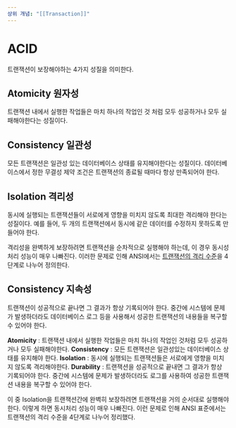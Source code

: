 ```yaml
---
상위 개념: "[[Transaction]]"
---
```

# ACID
트랜잭션이 보장해야하는 4가지 성질을 의미한다.

## Atomicity 원자성
트랜잭션 내에서 실행한 작업들은 마치 하나의 작업인 것 처럼 모두 성공하거나 모두 실패해야한다는 성질이다.

## Consistency 일관성
모든 트랜잭션은 일관성 있는 데이터베이스 상태를 유지해야한다는 성질이다. 데이터베이스에서 정한 무결성 제약 조건은 트랜잭션의 종료될 때마다 항상 만족되어야 한다.

## Isolation 격리성
동시에 실행되는 트랜잭션들이 서로에게 영향을 미치지 않도록 최대한 격리해야 한다는 성질이다. 예를 들어, 두 개의 트랜잭션에서 동시에 같은 데이터를 수정하지 못하도록 만들어야 한다. 

격리성을 완벽하게 보장하려면 트랜잭션을 순차적으로 실행해야 하는데, 이 경우 동시성 처리 성능이 매우 나빠진다. 이러한 문제로 인해 ANSI에서는 [트랜잭션의 격리 수준](Isolation%20Level)을 4단계로 나누어 정의한다.

## Consistency 지속성
트랜잭션이 성공적으로 끝나면 그 결과가 항상 기록되어야 한다. 중간에 시스템에 문제가 발생하더라도 데이터베이스 로그 등을 사용해서 성공한 트랜잭션의 내용들을 복구할 수 있어야 한다.

**Atomicity** : 트랜잭션 내에서 실행한 작업들은 마치 하나의 작업인 것처럼 모두 성공하거나 모두 실패해야한다.
**Consistency** : 모든 트랜잭션은 일관성있는 데이터베이스 상태를 유지해야 한다. 
**Isolation** : 동시에 실행되는 트랜잭션들은 서로에게 영향을 미치지 않도록 격리해야한다.
**Durability** : 트랜잭션을 성공적으로 끝내면 그 결과가 항상 기록되어야 한다. 중간에 시스템에 문제가 발생하더라도 로그를 사용하여 성공한 트랜잭션 내용을 복구할 수 있어야 한다. 

이 중 Isolation을 트랜잭션간에 완벽히 보장하려면 트랜잭션을 거의 순서대로 실행해야 한다. 이렇게 하면 동시처리 성능이 매우 나빠진다. 이런 문제로 인해 ANSI 표준에서는 트랜잭션의 격리 수준을 4단계로 나누어 정리했다.
